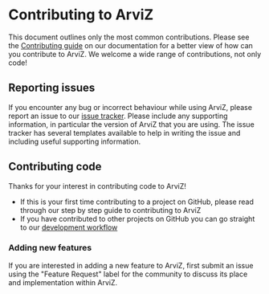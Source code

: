 # Contributing to ArviZ
This document outlines only the most common contributions.
Please see the [Contributing guide](https://arviz-devs.github.io/arviz/contributing/index.html)
on our documentation for a better view of how can you contribute to ArviZ.
We welcome a wide range of contributions, not only code!

## Reporting issues
If you encounter any bug or incorrect behaviour while using ArviZ,
please report an issue to our [issue tracker](https://github.com/arviz-devs/arviz/issues).
Please include any supporting information, in particular the version of
ArviZ that you are using.
The issue tracker has several templates available to help in writing the issue
and including useful supporting information.

## Contributing code
Thanks for your interest in contributing code to ArviZ!

* If this is your first time contributing to a project on GitHub, please read through our step by step guide to contributing to ArviZ
* If you have contributed to other projects on GitHub you can go straight to our [development workflow]()

### Adding new features
If you are interested in adding a new feature to ArviZ,
first submit an issue using the "Feature Request" label for the community
to discuss its place and implementation within ArviZ.
